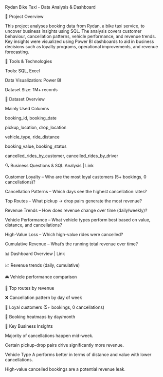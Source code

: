 Rydan Bike Taxi - Data Analysis & Dashboard 

📌 Project Overview 

   This project analyses booking data from Rydan, a bike taxi service, to uncover business insights using SQL. The analysis covers customer behaviour, cancellation patterns, vehicle performance, and 
   revenue trends. Key insights were visualized using Power BI dashboards to aid in business decisions such as loyalty programs, operational improvements, and revenue forecasting. 

 

🧰 Tools & Technologies 

Tools: SQL, Excel 

Data Visualization: Power BI 

Dataset Size: 1M+ records 

 

📁 Dataset Overview 

Mainly Used Columns

booking_id, booking_date 

pickup_location, drop_location 

vehicle_type, ride_distance 

booking_value, booking_status 

cancelled_rides_by_customer, cancelled_rides_by_driver 

 

🔍 Business Questions & SQL Analysis | Link 

Customer Loyalty – Who are the most loyal customers (5+ bookings, 0 cancellations)? 

Cancellation Patterns – Which days see the highest cancellation rates? 

Top Routes – What pickup → drop pairs generate the most revenue? 

Revenue Trends – How does revenue change over time (daily/weekly)? 

Vehicle Performance – What vehicle types perform best based on value, distance, and cancellations? 

High-Value Loss – Which high-value rides were cancelled? 

Cumulative Revenue – What’s the running total revenue over time? 


 

📊 Dashboard Overview | Link 

📈 Revenue trends (daily, cumulative) 

🚘 Vehicle performance comparison 

📍 Top routes by revenue 

❌ Cancellation pattern by day of week 

👥 Loyal customers (5+ bookings, 0 cancellations) 

📅 Booking heatmaps by day/month 

 

📌 Key Business Insights 

Majority of cancellations happen mid-week. 

Certain pickup-drop pairs drive significantly more revenue. 

Vehicle Type A performs better in terms of distance and value with lower cancellations. 

High-value cancelled bookings are a potential revenue leak.
